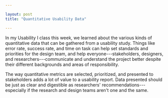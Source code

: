 ```yaml
---

layout: post
title: "Quantitative Usability Data"

---
```


In my Usability I class this week, we learned about the various kinds of quantitative data that can be gathered from a usability study. Things like error rate, success rate, and time on task can help set standards and priorities for the design team, and help everyone---stakeholders, designers, and researchers---communicate and understand the project better despite their different backgrounds and areas of responsibility.

The way quantitative metrics are selected, prioritized, and presented to stakeholders adds a lot of value to a usability report. Data presented should be just as clear and digestible as researchers' recommendations---especially if the research and design teams aren't one and the same.